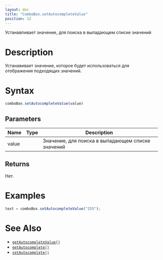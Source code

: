 ```yaml
---
layout: doc
title: "ComboBox.setAutocompleteValue"
position: 12
---
```


Устанавливает значение, для поиска в выпадающем списке значений

# Description

Устанавивает значение, которое будет использоваться для отображения подходящих значений. 

# Syntax

```js
comboBox.setAutocompleteValue(value)
```

## Parameters

Name|Type|Description
----|----|-----------
value||Значение, для поиска в выпадающем списке значений

## Returns

Нет.

# Examples

```js
text = comboBox.setAutocompleteValue("255");
```

# See Also

* [`getAutocompleteValue()`](../ComboBox.getAutocompleteValue/)
* [`getAutocomplete()`](../ComboBox.getAutocomplete/)
* [`setAutocomplete()`](../ComboBox.setAutocomplete/)
